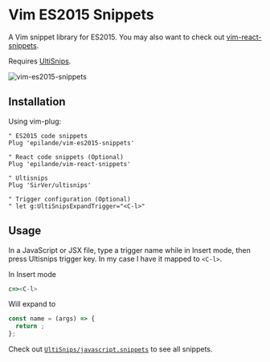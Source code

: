 # Vim ES2015 Snippets

A Vim snippet library for ES2015. You may also want to check out [vim-react-snippets](https://github.com/epilande/vim-react-snippets).

Requires [UltiSnips](https://github.com/SirVer/ultisnips).

![vim-es2015-snippets](http://i.imgur.com/ImgaW2k.gif)

## Installation

Using vim-plug:

```vim
" ES2015 code snippets
Plug 'epilande/vim-es2015-snippets'

" React code snippets (Optional)
Plug 'epilande/vim-react-snippets'

" Ultisnips
Plug 'SirVer/ultisnips'

" Trigger configuration (Optional)
" let g:UltiSnipsExpandTrigger="<C-l>"
```

## Usage
In a JavaScript or JSX file, type a trigger name while in Insert mode, then press Ultisnips trigger key. In my case I have it mapped to `<C-l>`.

In Insert mode

```javascript
c=><C-l>
```

Will expand to

```javascript
const name = (args) => {
  return ;
};
```

Check out [`UltiSnips/javascript.snippets`](UltiSnips/javascript.snippets) to see all snippets.

